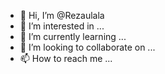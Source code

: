 - 👋 Hi, I’m @Rezaulala
- 👀 I’m interested in ...
- 🌱 I’m currently learning ...
- 💞️ I’m looking to collaborate on ...
- 📫 How to reach me ...

<!---
Rezaulala/Rezaulala is a ✨ special ✨ repository because its `README.md` (this file) appears on your GitHub profile.
You can click the Preview link to take a look at your changes.
--->

